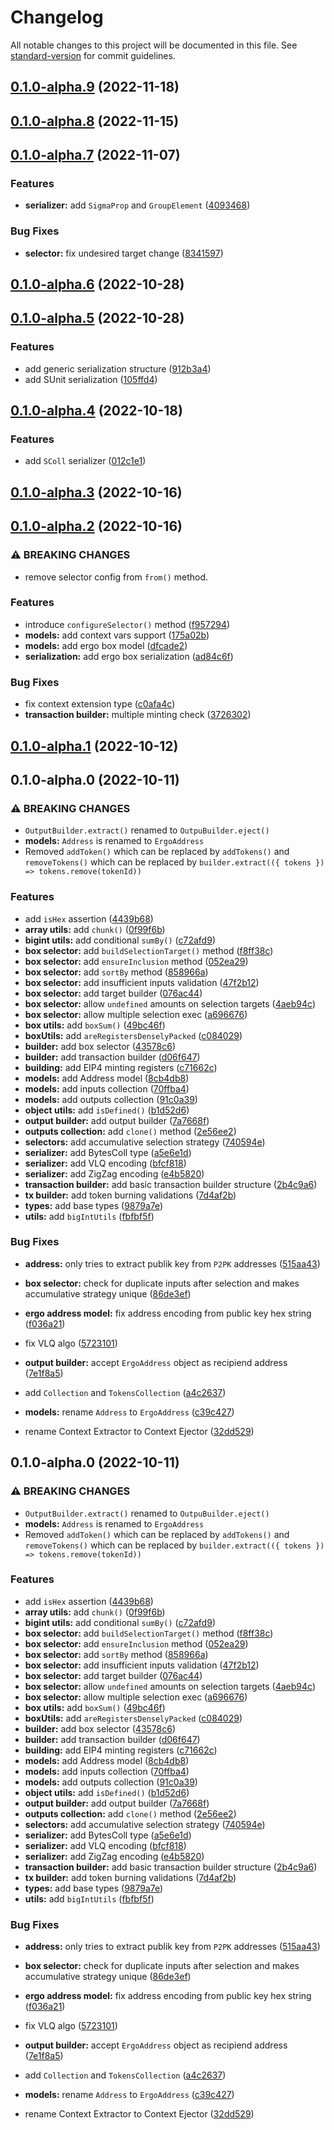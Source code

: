 # Changelog

All notable changes to this project will be documented in this file. See [standard-version](https://github.com/conventional-changelog/standard-version) for commit guidelines.

## [0.1.0-alpha.9](https://github.com/fleet-sdk/core/compare/v0.1.0-alpha.8...v0.1.0-alpha.9) (2022-11-18)

## [0.1.0-alpha.8](https://github.com/fleet-sdk/core/compare/v0.1.0-alpha.7...v0.1.0-alpha.8) (2022-11-15)

## [0.1.0-alpha.7](https://github.com/fleet-sdk/core/compare/v0.1.0-alpha.6...v0.1.0-alpha.7) (2022-11-07)


### Features

* **serializer:** add `SigmaProp` and `GroupElement` ([4093468](https://github.com/fleet-sdk/core/commit/40934689933ab0cc1cc63c7d80d6b8801b608eb1))


### Bug Fixes

* **selector:** fix undesired target change ([8341597](https://github.com/fleet-sdk/core/commit/8341597661e0b937f17c8d55eeeec5d58f500db7))

## [0.1.0-alpha.6](https://github.com/fleet-sdk/core/compare/v0.1.0-alpha.5...v0.1.0-alpha.6) (2022-10-28)

## [0.1.0-alpha.5](https://github.com/fleet-sdk/core/compare/v0.1.0-alpha.4...v0.1.0-alpha.5) (2022-10-28)


### Features

* add generic serialization structure ([912b3a4](https://github.com/fleet-sdk/core/commit/912b3a42b34215b55043152a81374397f476566c))
* add SUnit serialization ([105ffd4](https://github.com/fleet-sdk/core/commit/105ffd4e8ac5e32154d0d4c37b576de144244ff7))

## [0.1.0-alpha.4](https://github.com/fleet-sdk/core/compare/v0.1.0-alpha.3...v0.1.0-alpha.4) (2022-10-18)


### Features

* add `SColl` serializer ([012c1e1](https://github.com/fleet-sdk/core/commit/012c1e11d42cf21da6fc39de2ba1fc6c23e26993))

## [0.1.0-alpha.3](https://github.com/fleet-sdk/core/compare/v0.1.0-alpha.2...v0.1.0-alpha.3) (2022-10-16)

## [0.1.0-alpha.2](https://github.com/fleet-sdk/core/compare/v0.1.0-alpha.1...v0.1.0-alpha.2) (2022-10-16)


### ⚠ BREAKING CHANGES

* remove selector config from `from()` method.

### Features

* introduce `configureSelector()` method ([f957294](https://github.com/fleet-sdk/core/commit/f9572942e4f89a57c09a01fb7e0d2858efd05460))
* **models:** add context vars support ([175a02b](https://github.com/fleet-sdk/core/commit/175a02bb01fa2e995bfe3278f99da754dcce3401))
* **models:** add ergo box model ([dfcade2](https://github.com/fleet-sdk/core/commit/dfcade207ce746351481040c6344300f7efac297))
* **serialization:** add ergo box serialization ([ad84c6f](https://github.com/fleet-sdk/core/commit/ad84c6f4e1e8d6b5e68414a54e81e8d472ae0ed5))


### Bug Fixes

* fix context extension type ([c0afa4c](https://github.com/fleet-sdk/core/commit/c0afa4cb953ff2cdcedea24dc917631e91bbf761))
* **transaction builder:** multiple minting check ([3726302](https://github.com/fleet-sdk/core/commit/3726302a475aac77ceea88180075f1be68b60511))

## [0.1.0-alpha.1](https://github.com/fleet-sdk/core/compare/v0.1.0-alpha.0...v0.1.0-alpha.1) (2022-10-12)

## 0.1.0-alpha.0 (2022-10-11)


### ⚠ BREAKING CHANGES

* `OutputBuilder.extract()` renamed to `OutpuBuilder.eject()`
* **models:** `Address` is renamed to `ErgoAddress`
* Removed `addToken()` which can be replaced by `addTokens()` and `removeTokens()`
which can be replaced by `builder.extract(({ tokens }) => tokens.remove(tokenId))`

### Features

* add `isHex` assertion ([4439b68](https://github.com/fleet-sdk/core/commit/4439b68ae14231bdbdb6cc78306e5e965687ce28))
* **array utils:** add `chunk()` ([0f99f6b](https://github.com/fleet-sdk/core/commit/0f99f6b5b0f9469809193c448f431d42d64b93e5))
* **bigint utils:** add conditional `sumBy()` ([c72afd9](https://github.com/fleet-sdk/core/commit/c72afd9c88fcd99e21dd6e0b597d704b2e685022))
* **box selector:** add `buildSelectionTarget()` method ([f8ff38c](https://github.com/fleet-sdk/core/commit/f8ff38c12f153788be08e6981b7eb2938ca75acf))
* **box selector:** add `ensureInclusion` method ([052ea29](https://github.com/fleet-sdk/core/commit/052ea2945a9f9ab0316b5f53c8783adcd8f4f86a))
* **box selector:** add `sortBy` method ([858966a](https://github.com/fleet-sdk/core/commit/858966a2922a799a10216592cd291da4173849f6))
* **box selector:** add insufficient inputs validation ([47f2b12](https://github.com/fleet-sdk/core/commit/47f2b12e37e18391fe335c28bd38e611b4b555e6))
* **box selector:** add target builder ([076ac44](https://github.com/fleet-sdk/core/commit/076ac440f6f44c1c5dd18e7227e84cc3f461647e))
* **box selector:** allow `undefined` amounts on selection targets ([4aeb94c](https://github.com/fleet-sdk/core/commit/4aeb94c78265275951a43ce89e8e1e98d69d7bb2))
* **box selector:** allow multiple selection exec ([a696676](https://github.com/fleet-sdk/core/commit/a6966767eb2faf8cc1b8661445bdc391fda0f907))
* **box utils:** add `boxSum()` ([49bc46f](https://github.com/fleet-sdk/core/commit/49bc46fb813c4a4a1a676f3c297b9e9865b84c3f))
* **boxUtils:** add `areRegistersDenselyPacked` ([c084029](https://github.com/fleet-sdk/core/commit/c0840290fa27b2acf37468fa11a386b86597d3da))
* **builder:** add box selector ([43578c6](https://github.com/fleet-sdk/core/commit/43578c678beab298fb02a23a90c4e9d88037f194))
* **builder:** add transaction builder ([d06f647](https://github.com/fleet-sdk/core/commit/d06f64733185d489c0e1e123b1ec26bd3e663da2))
* **building:** add EIP4 minting registers ([c71662c](https://github.com/fleet-sdk/core/commit/c71662ceb216360db21b177e40cb277816e82d58))
* **models:** add Address model ([8cb4db8](https://github.com/fleet-sdk/core/commit/8cb4db8ee78be4d421dafd76b919af0d209c4073))
* **models:** add inputs collection ([70ffba4](https://github.com/fleet-sdk/core/commit/70ffba4f26b8706fb6e177e575de6867b4a74766))
* **models:** add outputs collection ([91c0a39](https://github.com/fleet-sdk/core/commit/91c0a39fec80e9ad84605376bc44b4bf597f81de))
* **object utils:** add `isDefined()` ([b1d52d6](https://github.com/fleet-sdk/core/commit/b1d52d6bac8ffb499c379f987ec8f70db379dd94))
* **output builder:** add output builder ([7a7668f](https://github.com/fleet-sdk/core/commit/7a7668f974bbdfa1fd945ee9055d9bfb3c1a3bc4))
* **outputs collection:** add `clone()` method ([2e56ee2](https://github.com/fleet-sdk/core/commit/2e56ee2110bbe3598d70309cf15e7d3f68df172c))
* **selectors:** add accumulative selection strategy ([740594e](https://github.com/fleet-sdk/core/commit/740594e03d92c7e5e0bc8112127c66dcf7c187e4))
* **serializer:** add BytesColl type ([a5e6e1d](https://github.com/fleet-sdk/core/commit/a5e6e1d80ad82cd80d8a960ac1dfa68da6f108bf))
* **serializer:** add VLQ encoding ([bfcf818](https://github.com/fleet-sdk/core/commit/bfcf818818a599e4d9835a0858c2ee4d409e94bb))
* **serializer:** add ZigZag encoding ([e4b5820](https://github.com/fleet-sdk/core/commit/e4b582006d5087a96c94a69f710170b5e664066c))
* **transaction builder:** add basic transaction builder structure ([2b4c9a6](https://github.com/fleet-sdk/core/commit/2b4c9a6c743110f8850b3313d99142b8005a1e4f))
* **tx builder:** add token burning validations ([7d4af2b](https://github.com/fleet-sdk/core/commit/7d4af2becdd7e51d543f72747ab1d7eabe04bd2a))
* **types:** add base types ([9879a7e](https://github.com/fleet-sdk/core/commit/9879a7e54ce2e63ed5e45b0db989cc8ebc6c3f5f))
* **utils:** add `bigIntUtils` ([fbfbf5f](https://github.com/fleet-sdk/core/commit/fbfbf5f9863d8510a80ad60ae49aae46093e5de2))


### Bug Fixes

* **address:** only tries to extract publik key from `P2PK` addresses ([515aa43](https://github.com/fleet-sdk/core/commit/515aa43613abab17f08458fac3037f017b84ef32))
* **box selector:** check for duplicate inputs after selection and makes accumulative strategy unique ([86de3ef](https://github.com/fleet-sdk/core/commit/86de3ef262d7f3aa557e8ae2520092a12f0ecca6))
* **ergo address model:** fix address encoding from public key hex string ([f036a21](https://github.com/fleet-sdk/core/commit/f036a21e68764f9de74e20040dc20babad259f6d))
* fix VLQ algo ([5723101](https://github.com/fleet-sdk/core/commit/5723101e329dcfecb197346452daca49a9dd4768))
* **output builder:** accept `ErgoAddress` object as recipiend address ([7e1f8a5](https://github.com/fleet-sdk/core/commit/7e1f8a5e861dc6e78be203e5df215bfd08693257))


* add `Collection` and `TokensCollection` ([a4c2637](https://github.com/fleet-sdk/core/commit/a4c263756d8dc7a998ccdd5adeeaa1b9b0f64b96))
* **models:** rename `Address` to `ErgoAddress` ([c39c427](https://github.com/fleet-sdk/core/commit/c39c427df36963373c9337d6fd41ddc6aa7862c7))
* rename Context Extractor to Context Ejector ([32dd529](https://github.com/fleet-sdk/core/commit/32dd529a99a77662d60484922ec3f9c028f33842))

## 0.1.0-alpha.0 (2022-10-11)


### ⚠ BREAKING CHANGES

* `OutputBuilder.extract()` renamed to `OutpuBuilder.eject()`
* **models:** `Address` is renamed to `ErgoAddress`
* Removed `addToken()` which can be replaced by `addTokens()` and `removeTokens()`
which can be replaced by `builder.extract(({ tokens }) => tokens.remove(tokenId))`

### Features

* add `isHex` assertion ([4439b68](https://github.com/capt-nemo429/fleet/commit/4439b68ae14231bdbdb6cc78306e5e965687ce28))
* **array utils:** add `chunk()` ([0f99f6b](https://github.com/capt-nemo429/fleet/commit/0f99f6b5b0f9469809193c448f431d42d64b93e5))
* **bigint utils:** add conditional `sumBy()` ([c72afd9](https://github.com/capt-nemo429/fleet/commit/c72afd9c88fcd99e21dd6e0b597d704b2e685022))
* **box selector:** add `buildSelectionTarget()` method ([f8ff38c](https://github.com/capt-nemo429/fleet/commit/f8ff38c12f153788be08e6981b7eb2938ca75acf))
* **box selector:** add `ensureInclusion` method ([052ea29](https://github.com/capt-nemo429/fleet/commit/052ea2945a9f9ab0316b5f53c8783adcd8f4f86a))
* **box selector:** add `sortBy` method ([858966a](https://github.com/capt-nemo429/fleet/commit/858966a2922a799a10216592cd291da4173849f6))
* **box selector:** add insufficient inputs validation ([47f2b12](https://github.com/capt-nemo429/fleet/commit/47f2b12e37e18391fe335c28bd38e611b4b555e6))
* **box selector:** add target builder ([076ac44](https://github.com/capt-nemo429/fleet/commit/076ac440f6f44c1c5dd18e7227e84cc3f461647e))
* **box selector:** allow `undefined` amounts on selection targets ([4aeb94c](https://github.com/capt-nemo429/fleet/commit/4aeb94c78265275951a43ce89e8e1e98d69d7bb2))
* **box selector:** allow multiple selection exec ([a696676](https://github.com/capt-nemo429/fleet/commit/a6966767eb2faf8cc1b8661445bdc391fda0f907))
* **box utils:** add `boxSum()` ([49bc46f](https://github.com/capt-nemo429/fleet/commit/49bc46fb813c4a4a1a676f3c297b9e9865b84c3f))
* **boxUtils:** add `areRegistersDenselyPacked` ([c084029](https://github.com/capt-nemo429/fleet/commit/c0840290fa27b2acf37468fa11a386b86597d3da))
* **builder:** add box selector ([43578c6](https://github.com/capt-nemo429/fleet/commit/43578c678beab298fb02a23a90c4e9d88037f194))
* **builder:** add transaction builder ([d06f647](https://github.com/capt-nemo429/fleet/commit/d06f64733185d489c0e1e123b1ec26bd3e663da2))
* **building:** add EIP4 minting registers ([c71662c](https://github.com/capt-nemo429/fleet/commit/c71662ceb216360db21b177e40cb277816e82d58))
* **models:** add Address model ([8cb4db8](https://github.com/capt-nemo429/fleet/commit/8cb4db8ee78be4d421dafd76b919af0d209c4073))
* **models:** add inputs collection ([70ffba4](https://github.com/capt-nemo429/fleet/commit/70ffba4f26b8706fb6e177e575de6867b4a74766))
* **models:** add outputs collection ([91c0a39](https://github.com/capt-nemo429/fleet/commit/91c0a39fec80e9ad84605376bc44b4bf597f81de))
* **object utils:** add `isDefined()` ([b1d52d6](https://github.com/capt-nemo429/fleet/commit/b1d52d6bac8ffb499c379f987ec8f70db379dd94))
* **output builder:** add output builder ([7a7668f](https://github.com/capt-nemo429/fleet/commit/7a7668f974bbdfa1fd945ee9055d9bfb3c1a3bc4))
* **outputs collection:** add `clone()` method ([2e56ee2](https://github.com/capt-nemo429/fleet/commit/2e56ee2110bbe3598d70309cf15e7d3f68df172c))
* **selectors:** add accumulative selection strategy ([740594e](https://github.com/capt-nemo429/fleet/commit/740594e03d92c7e5e0bc8112127c66dcf7c187e4))
* **serializer:** add BytesColl type ([a5e6e1d](https://github.com/capt-nemo429/fleet/commit/a5e6e1d80ad82cd80d8a960ac1dfa68da6f108bf))
* **serializer:** add VLQ encoding ([bfcf818](https://github.com/capt-nemo429/fleet/commit/bfcf818818a599e4d9835a0858c2ee4d409e94bb))
* **serializer:** add ZigZag encoding ([e4b5820](https://github.com/capt-nemo429/fleet/commit/e4b582006d5087a96c94a69f710170b5e664066c))
* **transaction builder:** add basic transaction builder structure ([2b4c9a6](https://github.com/capt-nemo429/fleet/commit/2b4c9a6c743110f8850b3313d99142b8005a1e4f))
* **tx builder:** add token burning validations ([7d4af2b](https://github.com/capt-nemo429/fleet/commit/7d4af2becdd7e51d543f72747ab1d7eabe04bd2a))
* **types:** add base types ([9879a7e](https://github.com/capt-nemo429/fleet/commit/9879a7e54ce2e63ed5e45b0db989cc8ebc6c3f5f))
* **utils:** add `bigIntUtils` ([fbfbf5f](https://github.com/capt-nemo429/fleet/commit/fbfbf5f9863d8510a80ad60ae49aae46093e5de2))


### Bug Fixes

* **address:** only tries to extract publik key from `P2PK` addresses ([515aa43](https://github.com/capt-nemo429/fleet/commit/515aa43613abab17f08458fac3037f017b84ef32))
* **box selector:** check for duplicate inputs after selection and makes accumulative strategy unique ([86de3ef](https://github.com/capt-nemo429/fleet/commit/86de3ef262d7f3aa557e8ae2520092a12f0ecca6))
* **ergo address model:** fix address encoding from public key hex string ([f036a21](https://github.com/capt-nemo429/fleet/commit/f036a21e68764f9de74e20040dc20babad259f6d))
* fix VLQ algo ([5723101](https://github.com/capt-nemo429/fleet/commit/5723101e329dcfecb197346452daca49a9dd4768))
* **output builder:** accept `ErgoAddress` object as recipiend address ([7e1f8a5](https://github.com/capt-nemo429/fleet/commit/7e1f8a5e861dc6e78be203e5df215bfd08693257))


* add `Collection` and `TokensCollection` ([a4c2637](https://github.com/capt-nemo429/fleet/commit/a4c263756d8dc7a998ccdd5adeeaa1b9b0f64b96))
* **models:** rename `Address` to `ErgoAddress` ([c39c427](https://github.com/capt-nemo429/fleet/commit/c39c427df36963373c9337d6fd41ddc6aa7862c7))
* rename Context Extractor to Context Ejector ([32dd529](https://github.com/capt-nemo429/fleet/commit/32dd529a99a77662d60484922ec3f9c028f33842))
